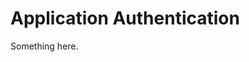 [title]: # (Application Authentication)
[tags]: # (XXX)
[priority]: # (800)
# Application Authentication
Something here.
